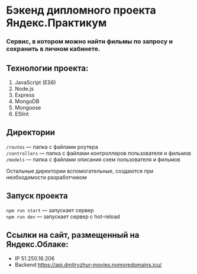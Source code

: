 # Бэкенд дипломного проекта Яндекс.Практикум

### Сервис, в котором можно найти фильмы по запросу и сохранить в личном кабинете. 

## Технологии проекта:
1. JavaScript (ES6)
2. Node.js
3. Express
4. MongoDB
5. Mongoose
6. ESlint

## Директории

`/routes` — папка с файлами роутера  
`/controllers` — папка с файлами контроллеров пользователя и фильмов   
`/models` — папка с файлами описания схем пользователя и фильмов

Остальные директории вспомогательные, создаются при необходимости разработчиком

## Запуск проекта

`npm run start` — запускает сервер   
`npm run dev` — запускает сервер с hot-reload


## Ссылки на сайт, размещенный на Яндекс.Облаке:
* IP 51.250.16.206
* Backend https://api.dmitryzhur-movies.nomoredomains.icu/
